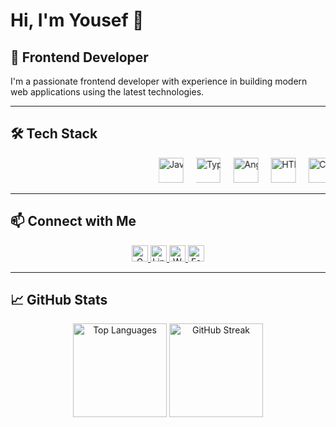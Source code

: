 # Hi, I'm Yousef <span style="display: inline-block; animation: wave 1.5s infinite ease-in-out;">👋</span>

## 🚀 Frontend Developer

I'm a passionate frontend developer with experience in building modern web applications using the latest technologies.

---

## 🛠️ Tech Stack

<div align="center" style="overflow: hidden; white-space: nowrap;">
  <div style="display: inline-block; animation: marquee 10s linear infinite;">
    <img src="https://cdn.jsdelivr.net/gh/devicons/devicon/icons/javascript/javascript-original.svg" height="40" alt="JavaScript" />
    <img width="12" />
    <img src="https://cdn.jsdelivr.net/gh/devicons/devicon/icons/typescript/typescript-original.svg" height="40" alt="TypeScript" />
    <img width="12" />
    <img src="https://cdn.jsdelivr.net/gh/devicons/devicon/icons/angularjs/angularjs-original.svg" height="40" alt="Angular" />
    <img width="12" />
    <img src="https://cdn.jsdelivr.net/gh/devicons/devicon/icons/html5/html5-original.svg" height="40" alt="HTML5" />
    <img width="12" />
    <img src="https://cdn.jsdelivr.net/gh/devicons/devicon/icons/css3/css3-original.svg" height="40" alt="CSS3" />
    <img width="12" />
    <img src="https://cdn.jsdelivr.net/gh/devicons/devicon/icons/csharp/csharp-original.svg" height="40" alt="C#" />
    <img width="12" />
    <img src="https://cdn.jsdelivr.net/gh/devicons/devicon/icons/bootstrap/bootstrap-original.svg" height="40" alt="Bootstrap" />
    <img width="12" />
    <img src="https://cdn.jsdelivr.net/gh/devicons/devicon/icons/git/git-original.svg" height="40" alt="Git" />
    <img width="12" />
    <img src="https://cdn.jsdelivr.net/gh/devicons/devicon/icons/dotnetcore/dotnetcore-original.svg" height="40" alt=".NET Core" />
  </div>
</div>

<style>
  @keyframes marquee {
    from { transform: translateX(100%); }
    to { transform: translateX(-100%); }
  }

  @keyframes wave {
    0%, 100% { transform: rotate(0deg); }
    25% { transform: rotate(20deg); }
    50% { transform: rotate(0deg); }
    75% { transform: rotate(-20deg); }
  }
</style>

---

## 📫 Connect with Me

<div align="center">
  <a href="mailto:yousefnabil88@gmail.com" target="_blank">
    <img src="https://img.shields.io/badge/Gmail-D14836?style=flat&logo=gmail&logoColor=white" height="26" alt="Gmail" />
  </a>
  <a href="https://www.linkedin.com/in/yousef-nabil-74709923b/" target="_blank">
    <img src="https://img.shields.io/badge/LinkedIn-0077B5?style=flat&logo=linkedin&logoColor=white" height="26" alt="LinkedIn" />
  </a>
  <a href="https://wa.me/qr/G3GLYXTRIC6VA1" target="_blank">
    <img src="https://img.shields.io/badge/WhatsApp-25D366?style=flat&logo=whatsapp&logoColor=white" height="26" alt="WhatsApp" />
  </a>
  <a href="https://www.facebook.com/share/1XdUjrKKPH/" target="_blank">
    <img src="https://img.shields.io/badge/Facebook-1877F2?style=flat&logo=facebook&logoColor=white" height="26" alt="Facebook" />
  </a>
</div>

---

## 📈 GitHub Stats

<div align="center">
  <img src="https://github-readme-stats.vercel.app/api/top-langs?username=yousefNabil898&layout=compact&langs_count=5&theme=dracula&hide_border=true" height="150" alt="Top Languages" />
  <img src="https://streak-stats.demolab.com?user=yousefNabil898&mode=daily&theme=dracula&hide_border=true" height="150" alt="GitHub Streak" />
</div>


